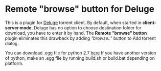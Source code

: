 Remote "browse" button for Deluge
==========

This is a plugin for [Deluge](http://deluge-torrent.org) torrent client.
By default, when started in **client-server mode**, Deluge has no option to choose destination folder for download, you have to enter it by hand.
The **Remote "browse" button** plugin eliminates this drawback by adding *"browse.."* button to Add torrent dialog. 

You can download .egg file for python 2.7 [here](https://github.com/dredkin/deluge-rbb/releases)
If you have another version of python, make an .egg file by running build.sh or build.bat depending on platform.